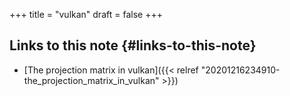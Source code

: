 +++
title = "vulkan"
draft = false
+++

## Links to this note {#links-to-this-note}

-   [The projection matrix in vulkan]({{< relref "20201216234910-the_projection_matrix_in_vulkan" >}})
